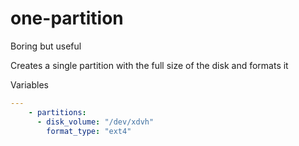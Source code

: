 # one-partition

 Boring but useful

Creates a single partition with the full size of the disk and formats it


Variables

```yml
---
    - partitions:
      - disk_volume: "/dev/xdvh"
        format_type: "ext4"

```

